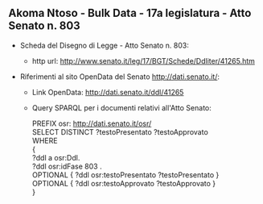 ## Akoma Ntoso - Bulk Data - 17a legislatura - Atto Senato n. 803 ##

* Scheda del Disegno di Legge - Atto Senato n. 803:
	* http url: http://www.senato.it/leg/17/BGT/Schede/Ddliter/41265.htm

* Riferimenti al sito OpenData del Senato http://dati.senato.it/:
	* Link OpenData: http://dati.senato.it/ddl/41265
	* Query SPARQL per i documenti relativi all'Atto Senato:

        PREFIX osr: <http://dati.senato.it/osr/>  
		SELECT DISTINCT ?testoPresentato ?testoApprovato  
		WHERE  
		{  
		    ?ddl a osr:Ddl.  
		    ?ddl osr:idFase 803 .  
		    OPTIONAL { ?ddl osr:testoPresentato ?testoPresentato }  
		    OPTIONAL { ?ddl osr:testoApprovato ?testoApprovato }  
		}
		